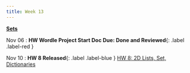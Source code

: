 ```yaml
---
title: Week 13
---
```


**[Sets](https://docs.google.com/presentation/d/1XSbdcCOBeVOX6aPb98aBlwQ0YUeH9Nic23qQYIeIWU0/edit?usp=sharing)**

Nov 06
:  **HW Wordle Project Start Doc Due: Done and Reviewed**{: .label .label-red }

Nov 10
:  **HW 8 Released**{: .label .label-blue } [HW 8: 2D Lists, Set, Dictionaries](https://edstem.org/us/courses/41263/lessons/72121/slides/384203)

